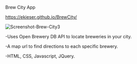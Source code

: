 Brew City App

https://ekieser.github.io/BrewCity/

![Screenshot-Brew-City3](https://user-images.githubusercontent.com/53837375/70938142-38ece600-200b-11ea-8b18-af3f71127b7f.png)

-Uses Open Brewery DB API to locate breweries in your city. 

-A map url to find directions to each specific brewery.

-HTML, CSS, Javascript, JQuery.
